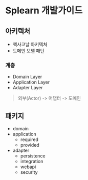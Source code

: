 # Splearn 개발가이드

## 아키텍처
- 헥사고날 아키텍처
- 도메인 모델 패턴

### 계층
- Domain Layer
- Application Layer
- Adapter Layer

> 외부(Actor) -> 어댑터 -> 도메인

## 패키지
- domain
- application
  - required
  - provided
- adapter
  - persistence
  - integration
  - webapi
  - security